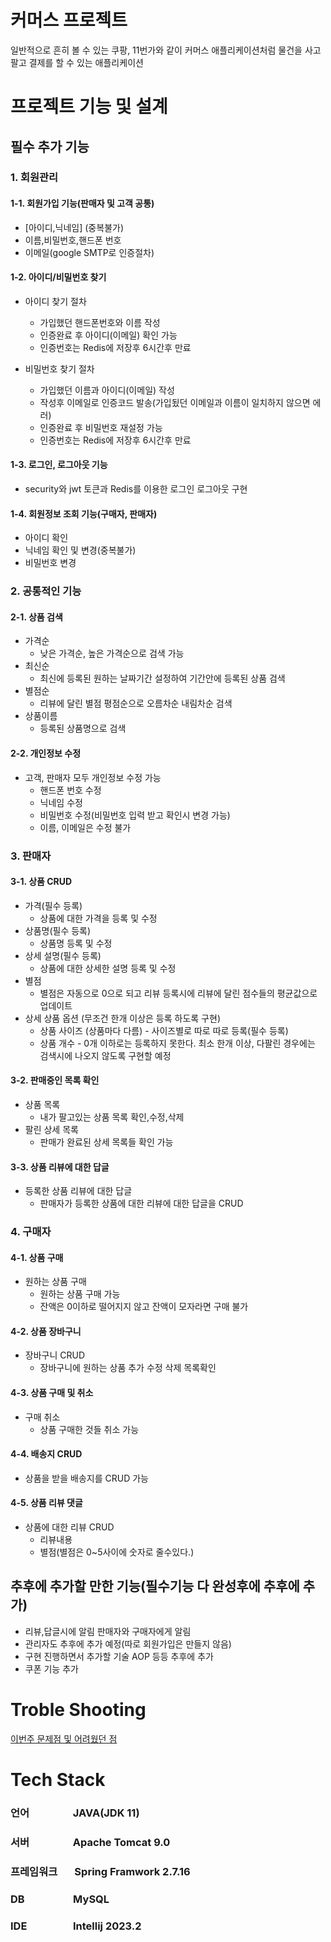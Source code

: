 # 커머스 프로젝트

일반적으로 흔히 볼 수 있는 쿠팡, 11번가와 같이 커머스 애플리케이션처럼 물건을 사고 팔고 결제를 할 수 있는 애플리케이션

# 프로젝트 기능 및 설계

## 필수 추가 기능

### 1. 회원관리

#### 1-1. 회원가입 기능(판매자 및 고객 공통)

- [아이디,닉네임] (중복불가)
- 이름,비밀번호,핸드폰 번호
- 이메일(google SMTP로 인증절차)

#### 1-2. 아이디/비밀번호 찾기

- 아이디 찾기 절차
    - 가입했던 핸드폰번호와 이름 작성
    - 인증완료 후 아이디(이메일) 확인 가능
    - 인증번호는 Redis에 저장후 6시간후 만료

- 비밀번호 찾기 절차
    - 가입했던 이름과 아이디(이메일) 작성
    - 작성후 이메일로 인증코드 발송(가입됬던 이메일과 이름이 일치하지 않으면 에러)
    - 인증완료 후 비밀번호 재설정 가능
    - 인증번호는 Redis에 저장후 6시간후 만료

#### 1-3. 로그인, 로그아웃 기능

- security와 jwt 토큰과 Redis를 이용한 로그인 로그아웃 구현

#### 1-4. 회원정보 조회 기능(구매자, 판매자)

- 아이디 확인
- 닉네임 확인 및 변경(중복불가)
- 비밀번호 변경

### 2. 공통적인 기능

#### 2-1. 상품 검색

- 가격순
    - 낮은 가격순, 높은 가격순으로 검색 가능
- 최신순
    - 최신에 등록된 원하는 날짜기간 설정하여 기간안에 등록된 상품 검색
- 별점순
    - 리뷰에 달린 별점 평점순으로 오름차순 내림차순 검색
- 상품이름
    - 등록된 상품명으로 검색

#### 2-2. 개인정보 수정

- 고객, 판매자 모두 개인정보 수정 가능
    - 핸드폰 번호 수정
    - 닉네임 수정
    - 비밀번호 수정(비밀번호 입력 받고 확인시 변경 가능)
    - 이름, 이메일은 수정 불가

### 3. 판매자

#### 3-1. 상품 CRUD

- 가격(필수 등록)
    - 상품에 대한 가격을 등록 및 수정
- 상품명(필수 등록)
    - 상품명 등록 및 수정
- 상세 설명(필수 등록)
    - 상품에 대한 상세한 설명 등록 및 수정
- 별점
    - 별점은 자동으로 0으로 되고 리뷰 등록시에 리뷰에 달린 점수들의 평균값으로 업데이트
- 상세 상품 옵션 (무조건 한개 이상은 등록 하도록 구현)
    - 상품 사이즈 (상품마다 다름) - 사이즈별로 따로 따로 등록(필수 등록)
    - 상품 개수 - 0개 이하로는 등록하지 못한다. 최소 한개 이상, 다팔린 경우에는 검색시에 나오지 않도록 구현할 예정

#### 3-2. 판매중인 목록 확인

- 상품 목록
    - 내가 팔고있는 상품 목록 확인,수정,삭제
- 팔린 상세 목록
    - 판매가 완료된 상세 목록들 확인 가능

#### 3-3. 상품 리뷰에 대한 답글

- 등록한 상품 리뷰에 대한 답글
    - 판매자가 등록한 상품에 대한 리뷰에 대한 답글을 CRUD

### 4. 구매자

#### 4-1. 상품 구매

- 원하는 상품 구매
    - 원하는 상품 구매 가능
    - 잔액은 0이하로 떨어지지 않고 잔액이 모자라면 구매 불가

#### 4-2. 상품 장바구니

- 장바구니 CRUD
    - 장바구니에 원하는 상품 추가 수정 삭제 목록확인

#### 4-3. 상품 구매 및 취소

- 구매 취소
    - 상품 구매한 것들 취소 가능

#### 4-4. 배송지 CRUD

- 상품을 받을 배송지를 CRUD 가능

#### 4-5. 상품 리뷰 댓글

- 상품에 대한 리뷰 CRUD
  - 리뷰내용
  - 별점(별점은 0~5사이에 숫자로 줄수있다.)

## 추후에 추가할 만한 기능(필수기능 다 완성후에 추후에 추가)

- 리뷰,답글시에 알림 판매자와 구매자에게 알림
- 관리자도 추후에 추가 예정(따로 회원가입은 만들지 않음)
- 구현 진행하면서 추가할 기술 AOP 등등 추후에 추가
- 쿠폰 기능 추가

# Troble Shooting

[이번주 문제점 및 어려웠던 점](doc%2FTROUBLE_SHOOTING.md)

# Tech Stack

### 언어 &nbsp;&nbsp;&nbsp;&nbsp;&nbsp;&nbsp;&nbsp;&nbsp;&nbsp;&nbsp;&nbsp;&nbsp;&nbsp;&nbsp;&nbsp;&nbsp;&nbsp;JAVA(JDK 11)

### 서버 &nbsp;&nbsp;&nbsp;&nbsp;&nbsp;&nbsp;&nbsp;&nbsp;&nbsp;&nbsp;&nbsp;&nbsp;&nbsp;&nbsp;&nbsp;&nbsp; Apache Tomcat 9.0

### 프레임워크 &nbsp;&nbsp;&nbsp;&nbsp;&nbsp;&nbsp;Spring Framwork 2.7.16

### DB &nbsp;&nbsp;&nbsp;&nbsp;&nbsp;&nbsp;&nbsp;&nbsp;&nbsp;&nbsp;&nbsp;&nbsp;&nbsp;&nbsp;&nbsp;&nbsp;&nbsp;&nbsp;&nbsp;MySQL

### IDE &nbsp;&nbsp;&nbsp;&nbsp;&nbsp;&nbsp;&nbsp;&nbsp;&nbsp;&nbsp;&nbsp;&nbsp;&nbsp;&nbsp;&nbsp;&nbsp;&nbsp;&nbsp;Intellij 2023.2
